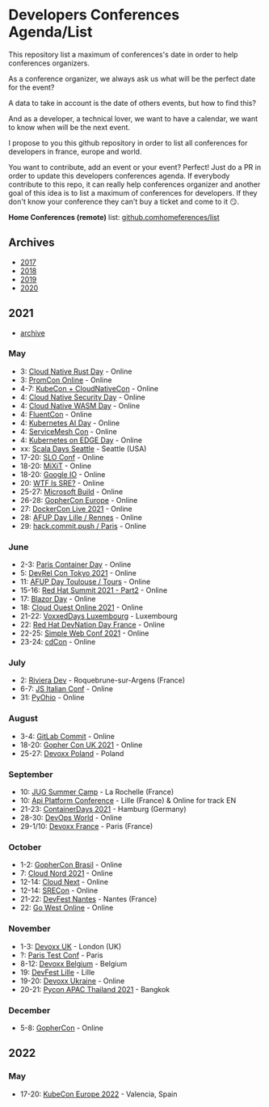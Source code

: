 # Developers Conferences Agenda/List

This repository list a maximum of conferences's date in order to help conferences organizers.

As a conference organizer, we always ask us what will be the perfect date for the event?

A data to take in account is the date of others events, but how to find this?

And as a developer, a technical lover, we want to have a calendar, we want to know when will be the next event.

I propose to you this github repository in order to list all conferences for developers in france, europe and world.

You want to contribute, add an event or your event? Perfect! Just do a PR in order to update this developers conferences agenda.
If everybody contribute to this repo, it can really help conferences organizer and another goal of this idea is to list a maximum of conferences for developers.
If they don't know your conference they can't buy a ticket and come to it 😏.

**Home Conferences (remote)** list: [github.comhomeferences/list](https://github.com/homeferences/list)

## Archives

* [2017](archives/2017.md)
* [2018](archives/2018.md)
* [2019](archives/2019.md)
* [2020](archives/2020.md)

## 2021

* [archive](archives/2021.md)

### May

* 3: [Cloud Native Rust Day](https://events.linuxfoundation.org/cloud-native-rust-day/program/schedule/) - Online
* 3: [PromCon Online](https://promcon.io/2021-online/schedule/?) - Online
* 4-7: [KubeCon + CloudNativeCon](https://events.linuxfoundation.org/kubecon-cloudnativecon-europe/) - Online
* 4: [Cloud Native Security Day](https://events.linuxfoundation.org/cloud-native-security-day-europe/program/schedule/) - Online
* 4: [Cloud Native WASM Day](https://events.linuxfoundation.org/cloud-native-wasm-day/program/schedule/) - Online
* 4: [FluentCon](https://events.linuxfoundation.org/fluentcon/program/schedule/) - Online
* 4: [Kubernetes AI Day](https://events.linuxfoundation.org/kubernetes-ai-day/program/schedule/) - Online
* 4: [ServiceMesh Con](https://events.linuxfoundation.org/servicemeshcon-europe/program/schedule/) - Online
* 4: [Kubernetes on EDGE Day](https://events.linuxfoundation.org/kubernetes-on-edge-day/program/schedule/) - Online
* xx: [Scala Days Seattle](https://scaladays.org/) - Seattle (USA)
* 17-20: [SLO Conf](https://www.sloconf.com/) - Online
* 18-20: [MiXiT](https://mixitconf.org/fr/) - Online
* 18-20: [Google IO](https://events.google.com/io/) - Online
* 20: [WTF Is SRE?](https://www.cloud-native-sre.wtf/) - Online
* 25-27: [Microsoft Build](https://mybuild.microsoft.com/) - Online
* 26-28: [GopherCon Europe](https://gophercon.eu/) - Online
* 27: [DockerCon Live 2021](https://docker.events.cube365.net/dockercon-live/2021) - Online
* 28: [AFUP Day Lille / Rennes](https://event.afup.org/afup-day-2021/afup-day-2021-lille-rennes-edition-en-ligne/) - Online
* 29: [hack.commit.push / Paris](https://paris2021.hack-commit-pu.sh/) - Online

### June

* 2-3: [Paris Container Day](https://paris-container-day.fr/fr/) - Online
* 5: [DevRel Con Tokyo 2021](https://tokyo-2021.devrel.net/) - Online
* 11: [AFUP Day Toulouse / Tours](https://event.afup.org/afup-day-2021/afup-day-2021-toulouse-tours-edition-en-ligne/) - Online
* 15-16: [Red Hat Summit 2021 - Part2](https://www.redhat.com/en/summit) - Online
* 17: [Blazor Day](https://blazorday.net/) - Online
* 18: [Cloud Ouest Online 2021](https://cloudouest.fr/) - Online
* 21-22: [VoxxedDays Luxembourg](https://luxembourg.voxxeddays.com/) - Luxembourg
* 22: [Red Hat DevNation Day France](https://developers.redhat.com/devnation/devnationday-france) - Online
* 22-25: [Simple Web Conf 2021](https://simplewebconf.com/) - Online
* 23-24: [cdCon](https://events.linuxfoundation.org/cdcon/) - Online

### July

* 2: [Riviera Dev](https://rivieradev.fr/) - Roquebrune-sur-Argens (France)
* 6-7: [JS Italian Conf](https://2021.jsday.it/) - Online
* 31: [PyOhio](https://www.pyohio.org/2021/) - Online

### August

* 3-4: [GitLab Commit](https://about.gitlab.com/events/commit/) - Online
* 18-20: [Gopher Con UK 2021](https://www.gophercon.co.uk/) - Online
* 25-27: [Devoxx Poland](https://www.devoxx.pl/) - Poland

### September

* 10: [JUG Summer Camp](https://www.jugsummercamp.org/edition/12) - La Rochelle (France)
* 10: [Api Platform Conference](https://api-platform.com/con/2021/) - Lille (France) & Online for track EN
* 21-23: [ContainerDays 2021](https://www.containerdays.io/) - Hamburg (Germany)
* 28-30: [DevOps World](https://www.devopsworld.com/) - Online
* 29-1/10: [Devoxx France](https://www.devoxx.fr/) - Paris (France)

### October

* 1-2: [GopherCon Brasil](https://gopherconbr.org/) - Online
* 7: [Cloud Nord 2021](https://www.cloudnord.fr/) - Online
* 12-14: [Cloud Next](https://cloud.withgoogle.com/next/sf) - Online
* 12-14: [SRECon](https://www.usenix.org/srecon) - Online
* 21-22: [DevFest Nantes](https://devfest.gdgnantes.com/fr/) - Nantes (France)
* 22: [Go West Online](https://www.gowestconf.com/) - Online 

### November

* 1-3: [Devoxx UK](https://www.devoxx.uk/) - London (UK)
* ?: [Paris Test Conf](https://paristestconf.com/) - Paris
* 8-12: [Devoxx Belgium](https://www.devoxx.com/) - Belgium
* 19: [DevFest Lille](http://devfest.gdglille.org) - Lille
* 19-20: [Devoxx Ukraine](https://www.devoxx.ua/) - Online
* 20-21: [Pycon APAC Thailand 2021](https://th.pycon.org/) - Bangkok

### December

* 5-8: [GopherCon](https://www.gophercon.com/) - Online

## 2022

### May

* 17-20: [KubeCon Europe 2022](https://events.linuxfoundation.org/kubecon-cloudnativecon-europe-2022/) - Valencia, Spain
